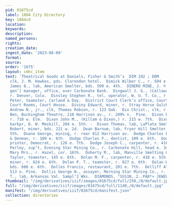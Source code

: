 ```yaml
---
pid: 01675cd
label: 1884 City Directory
key: 1884cd
location: 
keywords: 
description: 
named_persons: 
rights: 
creation_date: 
ingest_date: '2023-08-09'
format: 
source: 
order: '1675'
layout: cmhc_item
text: 'Theatrical Goods at Daniels, Fisher & Smith’s  DIM 102 ; DOM     Dimick Sidney,
  clk, J. M. Hawkes, pds. Clarendon hotel.  Dimick Wilber C., r. 504 e. 10th.  Dinan
  James 8., lab, American Smelter, bds. 509 e. 4th.  DINERO MINE, J. ©. Langhorne,
  gen’] manager, office, over Carbonate Bank.  Dingwall J. G., (Callaway Bros. & Co.,)
  r. Denver, Colo.  Dinsley Stephen R., tel. operator, W. U. T. Co., r. 104 e. 2d.  Dion
  Peter, teamster, Carland & Day.  District Court Clerk’s office, Court House.  District
  Court Rooms, Court House.  Diviny Edward, miner, r. Stray Horse Gulch, head e. 5th.  Dix
  Andrew N., jr., clk, Thomas Robson, r. 123 Oak.  Dix Christ., clk, r. 123 Oak.  Dixon
  Ben, Buckingham Theatre, 210 Harrison av., r. 209% n.  Pine.  Dixon Edward, lab,
  r. 710 w. Elm.  Dixon John M., (Killam & Dixon,) r. 215 w. 7th.  Dixon Samuel J.,
  barkpr, D. W. Meskill, 204 e. 5th. -  Dixon Thomas, lab, LaPlata Smelter.  Doak
  Robert, miner, bds. 221 w. 2d.  Doan Barnum, lab, Fryer Hill Smelter, bds. 622 e.
  5th.  Doane George, mining, r. rear 812 Harrison av.  Dodge Charles E., clk, Booth
  & Denman, r. 109 e. 6th.  Dodge Charles F., dentist, 109 e. 6th.  Dodson Edward,
  printer, Democrat, r. 126 e. 7th.  Dodge Joseph C., carpenter, r. 416 e. 6th.  Dodge
  Perley, sup’t, Evening Star Mining Co., r. Carbonate Hill, head e. 3d. ''  Doherty
  Mary Mrs., r. Hazel, cor. 16th.  Doherty M., lab, Manville Smelting Co.  Doherty
  Taylor, teamster, 145 e. 6th.  Dolan M. F., carpenter, r. 418 e. 5th.  Dolan Patrick,
  miner, r. 624 e. 6th.  Dolan P. T., teamster, r. 827 e. 6th.  Dolan William, miner,
  bds. 606 e. 6th.  Dolles Francis, restaurant, 201 e. 7th.  Delliff Almon A., r.
  513 n. Pine.  Dollis George W., assayer, Morning Star Mining Co., r. 208 w. 8th.  Domenico
  T., lab, Arkansas Val. Sampl’2 Wks.  DIAMONDS, °SSS1N,.2..PA8*> JEWELRY,    '
thumbnail: "/img/derivatives/iiif/images/01675cd/full/250,/0/default.jpg"
full: "/img/derivatives/iiif/images/01675cd/full/1140,/0/default.jpg"
manifest: "/img/derivatives/iiif/01675cd/manifest.json"
collection: directories
---
```

